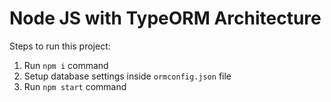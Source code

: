 # Node JS with TypeORM Architecture

Steps to run this project:

1. Run `npm i` command
2. Setup database settings inside `ormconfig.json` file
3. Run `npm start` command

